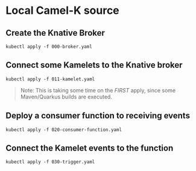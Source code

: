 # Local Camel-K source

## Create the Knative Broker

```
kubectl apply -f 000-broker.yaml
```

## Connect some Kamelets to the Knative broker

```
kubectl apply -f 011-kamelet.yaml
```

> Note: This is taking some time on the _FIRST_ apply, since some Maven/Quarkus builds are executed.

## Deploy a consumer function to receiving events

```
kubectl apply -f 020-consumer-function.yaml
```

## Connect the Kamelet events to the function

```
kubectl apply -f 030-trigger.yaml
```
